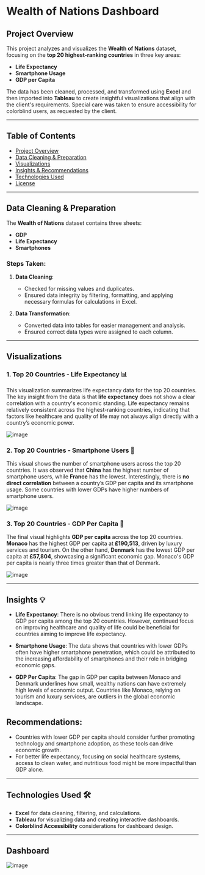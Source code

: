 # Wealth of Nations Dashboard

## Project Overview
This project analyzes and visualizes the **Wealth of Nations** dataset, focusing on the **top 20 highest-ranking countries** in three key areas:

- **Life Expectancy**
- **Smartphone Usage**
- **GDP per Capita**

The data has been cleaned, processed, and transformed using **Excel** and then imported into **Tableau** to create insightful visualizations that align with the client's requirements. Special care was taken to ensure accessibility for colorblind users, as requested by the client.

---

## Table of Contents
- [Project Overview](#project-overview)
- [Data Cleaning & Preparation](#data-cleaning--preparation)
- [Visualizations](#visualizations)
- [Insights & Recommendations](#insights--recommendations)
- [Technologies Used](#technologies-used)
- [License](#license)

---

## Data Cleaning & Preparation

The **Wealth of Nations** dataset contains three sheets:

- **GDP**
- **Life Expectancy**
- **Smartphones**

### Steps Taken:
1. **Data Cleaning**: 
   - Checked for missing values and duplicates.
   - Ensured data integrity by filtering, formatting, and applying necessary formulas for calculations in Excel.
   
2. **Data Transformation**:
   - Converted data into tables for easier management and analysis.
   - Ensured correct data types were assigned to each column.

---

## Visualizations

### 1. **Top 20 Countries - Life Expectancy** 📊

This visualization summarizes life expectancy data for the top 20 countries. The key insight from the data is that **life expectancy** does not show a clear correlation with a country's economic standing. Life expectancy remains relatively consistent across the highest-ranking countries, indicating that factors like healthcare and quality of life may not always align directly with a country’s economic power.

![image](https://github.com/user-attachments/assets/6fd83bea-b8e8-483e-ad70-ee9d4684361d)


### 2. **Top 20 Countries - Smartphone Users** 📱

This visual shows the number of smartphone users across the top 20 countries. It was observed that **China** has the highest number of smartphone users, while **France** has the lowest. Interestingly, there is **no direct correlation** between a country’s GDP per capita and its smartphone usage. Some countries with lower GDPs have higher numbers of smartphone users.

![image](https://github.com/user-attachments/assets/4c51c3c0-341a-44e6-b3c8-d2efab8406a2)


### 3. **Top 20 Countries - GDP Per Capita** 💸

The final visual highlights **GDP per capita** across the top 20 countries. **Monaco** has the highest GDP per capita at **£190,513**, driven by luxury services and tourism. On the other hand, **Denmark** has the lowest GDP per capita at **£57,804**, showcasing a significant economic gap. Monaco's GDP per capita is nearly three times greater than that of Denmark.

![image](https://github.com/user-attachments/assets/0e39fdce-f58b-4505-9796-e71c2cebd9f8)


---

## Insights 💡

- **Life Expectancy**: There is no obvious trend linking life expectancy to GDP per capita among the top 20 countries. However, continued focus on improving healthcare and quality of life could be beneficial for countries aiming to improve life expectancy.
  
- **Smartphone Usage**: The data shows that countries with lower GDPs often have higher smartphone penetration, which could be attributed to the increasing affordability of smartphones and their role in bridging economic gaps.

- **GDP Per Capita**: The gap in GDP per capita between Monaco and Denmark underlines how small, wealthy nations can have extremely high levels of economic output. Countries like Monaco, relying on tourism and luxury services, are outliers in the global economic landscape.

## Recommendations:
- Countries with lower GDP per capita should consider further promoting technology and smartphone adoption, as these tools can drive economic growth.
- For better life expectancy, focusing on social healthcare systems, access to clean water, and nutritious food might be more impactful than GDP alone.

---

## Technologies Used 🛠️

- **Excel** for data cleaning, filtering, and calculations.
- **Tableau** for visualizing data and creating interactive dashboards.
- **Colorblind Accessibility** considerations for dashboard design.

---
## Dashboard
![image](https://github.com/user-attachments/assets/3854bf28-c768-48fe-b7cc-7227bc11f003)

